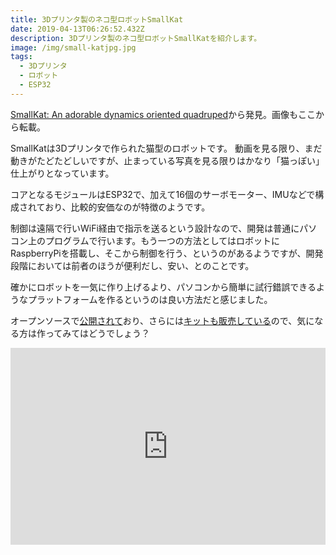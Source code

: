 ```yaml
---
title: 3Dプリンタ製のネコ型ロボットSmallKat
date: 2019-04-13T06:26:52.432Z
description: 3Dプリンタ製のネコ型ロボットSmallKatを紹介します。
image: /img/small-katjpg.jpg
tags:
  - 3Dプリンタ
  - ロボット
  - ESP32
---
```

[SmallKat: An adorable dynamics oriented quadruped](https://hackaday.io/project/164727-smallkat-an-adorable-dynamics-oriented-quadruped)から発見。画像もここから転載。

SmallKatは3Dプリンタで作られた猫型のロボットです。
動画を見る限り、まだ動きがたどたどしいですが、止まっている写真を見る限りはかなり「猫っぽい」仕上がりとなっています。

コアとなるモジュールはESP32で、加えて16個のサーボモーター、IMUなどで構成されており、比較的安価なのが特徴のようです。

制御は遠隔で行いWiFi経由で指示を送るという設計なので、開発は普通にパソコン上のプログラムで行います。もう一つの方法としてはロボットにRaspberryPiを搭載し、そこから制御を行う、というのがあるようですが、開発段階においては前者のほうが便利だし、安い、とのことです。

確かにロボットを一気に作り上げるより、パソコンから簡単に試行錯誤できるようなプラットフォームを作るというのは良い方法だと感じました。

オープンソースで[公開されて](https://github.com/OperationSmallKat/SmallKat_V2)おり、さらには[キットも販売している](https://www.tindie.com/products/madhephaestus/smallkat-an-dynamics-oriented-robot-cat-kit/)ので、気になる方は作ってみてはどうでしょう？

<iframe width="100%" height="315" src="https://www.youtube.com/embed/0kAPtRiv94w" frameborder="0" allow="accelerometer; autoplay; encrypted-media; gyroscope; picture-in-picture" allowfullscreen></iframe>
